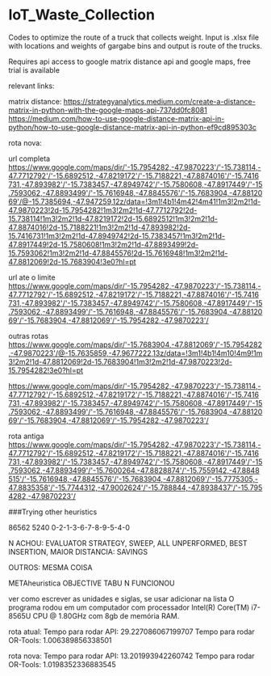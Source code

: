 # IoT_Waste_Collection


Codes to optimize the route of a truck that collects weight. Input is .xlsx file with locations and weights of gargabe bins and output is route of the trucks.

Requires api access to google matrix distance api and google maps, free trial is available


relevant links: 

matrix distance: 
https://strategyanalytics.medium.com/create-a-distance-matrix-in-python-with-the-google-maps-api-737dd0fc8081
https://medium.com/how-to-use-google-distance-matrix-api-in-python/how-to-use-google-distance-matrix-api-in-python-ef9cd895303c



rota nova:

url completa
https://www.google.com/maps/dir/'-15.7954282,-47.9870223'/'-15.738114,-47.7712792'/'-15.6892512,-47.8219172'/'-15.7188221,-47.8874016'/'-15.7416731,-47.893982'/'-15.7383457,-47.8949742'/'-15.7580608,-47.8917449'/'-15.7593062,-47.8893499'/'-15.7616948,-47.8845576'/'-15.7683904,-47.8812069'/@-15.7385694,-47.947259,12z/data=!3m1!4b1!4m42!4m41!1m3!2m2!1d-47.9870223!2d-15.7954282!1m3!2m2!1d-47.7712792!2d-15.738114!1m3!2m2!1d-47.8219172!2d-15.6892512!1m3!2m2!1d-47.8874016!2d-15.7188221!1m3!2m2!1d-47.893982!2d-15.7416731!1m3!2m2!1d-47.8949742!2d-15.7383457!1m3!2m2!1d-47.8917449!2d-15.7580608!1m3!2m2!1d-47.8893499!2d-15.7593062!1m3!2m2!1d-47.8845576!2d-15.7616948!1m3!2m2!1d-47.8812069!2d-15.7683904!3e0?hl=pt


url ate o limite
https://www.google.com/maps/dir/'-15.7954282,-47.9870223'/'-15.738114,-47.7712792'/'-15.6892512,-47.8219172'/'-15.7188221,-47.8874016'/'-15.7416731,-47.893982'/'-15.7383457,-47.8949742'/'-15.7580608,-47.8917449'/'-15.7593062,-47.8893499'/'-15.7616948,-47.8845576'/'-15.7683904,-47.8812069'/'-15.7683904,-47.8812069'/'-15.7954282,-47.9870223'/

outras rotas
https://www.google.com/maps/dir/'-15.7683904,-47.8812069'/'-15.7954282,-47.9870223'/@-15.7635859,-47.9677222,13z/data=!3m1!4b1!4m10!4m9!1m3!2m2!1d-47.8812069!2d-15.7683904!1m3!2m2!1d-47.9870223!2d-15.7954282!3e0?hl=pt


https://www.google.com/maps/dir/'-15.7954282,-47.9870223'/'-15.738114,-47.7712792'/'-15.6892512,-47.8219172'/'-15.7188221,-47.8874016'/'-15.7416731,-47.893982'/'-15.7383457,-47.8949742'/'-15.7580608,-47.8917449'/'-15.7593062,-47.8893499'/'-15.7616948,-47.8845576'/'-15.7683904,-47.8812069'/'-15.7683904,-47.8812069'/'-15.7954282,-47.9870223'/


rota antiga
https://www.google.com/maps/dir/'-15.7954282,-47.9870223'/'-15.738114,-47.7712792'/'-15.6892512,-47.8219172'/'-15.7188221,-47.8874016'/'-15.7416731,-47.893982'/'-15.7383457,-47.8949742'/'-15.7580608,-47.8917449'/'-15.7593062,-47.8893499'/'-15.7600264,-47.8828874'/'-15.7559142,-47.8848515'/'-15.7616948,-47.8845576'/'-15.7683904,-47.8812069'/'-15.7775305,-47.8835358'/'-15.7744312,-47.9002624'/'-15.788844,-47.8938437'/'-15.7954282,-47.9870223'/

###Trying other heuristics

86562
5240
0-2-1-3-6-7-8-9-5-4-0

N ACHOU: EVALUATOR STRATEGY, SWEEP, ALL UNPERFORMED, BEST INSERTION, 
MAIOR DISTANCIA: SAVINGS 

OUTROS: MESMA COISA

METAheuristica
OBJECTIVE TABU N FUNCIONOU

ver como escrever as unidades e siglas, se usar adicionar na lista
O programa rodou em um computador com processador Intel(R) Core(TM) i7-8565U CPU @ 1.80GHz com 8gb de memória RAM.

rota atual:
Tempo para rodar API: 29.227086067199707
Tempo para rodar OR-Tools: 1.006389856338501

rota nova: 
Tempo para rodar API: 13.201993942260742
Tempo para rodar OR-Tools: 1.0198352336883545


